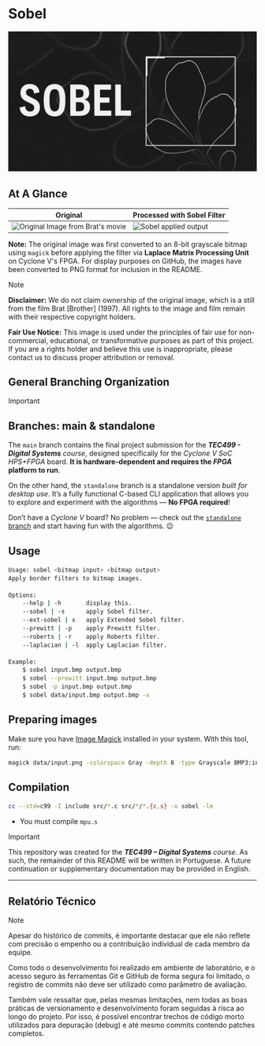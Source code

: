 # Sobel


![Sobel's Banner](./.github/banner.png)

## At A Glance

| Original                                                    | Processed with Sobel Filter                       |
|-------------------------------------------------------------|---------------------------------------------------|
| ![Original Image from Brat's movie](./.github/original.bmp) | ![Sobel applied output](./.github/post-sobel.bmp) |

**Note:** The original image was first converted to an 8-bit grayscale bitmap using `magick` before applying the filter via **Laplace Matrix Processing Unit** on Cyclone V's FPGA. For display purposes on GitHub, the images have been converted to PNG format for inclusion in the README.

> [!NOTE]
> **Disclaimer:** We do not claim ownership of the original image, which is a still from the film Brat [Brother] (1997). All rights to the image and film remain with their respective copyright holders.
> 
> **Fair Use Notice:** This image is used under the principles of fair use for non-commercial, educational, or transformative purposes as part of this project. If you are a rights holder and believe this use is inappropriate, please contact us to discuss proper attribution or removal.

## General Branching Organization

> [!IMPORTANT] 
> 
> ## Branches: main & standalone
> 
> The `main` branch contains the final project submission 
> for the ***TEC499 - Digital Systems** course*, designed specifically for the 
> *Cyclone V SoC HPS+FPGA* board. **It is hardware-dependent 
> and requires the *FPGA* platform to run**.
> 
> On the other hand, the `standalone` branch is a standalone 
> version *built for desktop use*. It’s a fully functional 
> C-based CLI application that allows you to explore and 
> experiment with the algorithms — **No FPGA required**!
> 
> Don’t have a *Cyclone V* board? No problem — check out the 
> [`standalone` branch](https://github.com/RickBarretto/sobel/tree/standalone) and start having fun with the algorithms. 😉


## Usage

```sh
Usage: sobel <bitmap input> <bitmap output>
Apply border filters to bitmap images.

Options:
    --help | -h       display this.
    --sobel | -s      apply Sobel filter.
    --ext-sobel | x   apply Extended Sobel filter.
    --prewitt | -p    apply Prewitt filter.
    --roberts | -r    apply Roberts filter.
    --laplacian | -l  apply Laplacian filter.

Example:
    $ sobel input.bmp output.bmp
    $ sobel --prewitt input.bmp output.bmp
    $ sobel -p input.bmp output.bmp
    $ sobel data/input.bmp output.bmp -x

```

## Preparing images

Make sure you have [Image Magick](https://imagemagick.org/) installed in your system.
With this tool, run:

```sh
magick data/input.png -colorspace Gray -depth 8 -type Grayscale BMP3:input.bmp
```

## Compilation

```sh
cc --std=c99 -I include src/*.c src/*/*.{c,s} -o sobel -lm
```

- You must compile `mpu.s`

> [!IMPORTANT]
> This repository was created for the _**TEC499 – Digital Systems** course_.
> As such, the remainder of this README will be written in Portuguese.
> A future continuation or supplementary documentation may be provided in English.

---

## Relatório Técnico

> [!NOTE]
> Apesar do histórico de commits, 
> é importante destacar que ele não reflete com precisão o empenho ou 
> a contribuição individual de cada membro da equipe.
> 
> Como todo o desenvolvimento foi realizado em ambiente de laboratório, 
> e o acesso seguro às ferramentas Git e GitHub de forma segura foi limitado, 
> o registro de commits não deve ser utilizado como parâmetro de avaliação.
> 
> Também vale ressaltar que, pelas mesmas limitações, 
> nem todas as boas práticas de versionamento 
> e desenvolvimento foram seguidas à risca ao longo do projeto. 
> Por isso, é possível encontrar trechos de código morto utilizados para depuração (debug) e 
> até mesmo commits contendo patches completos.
